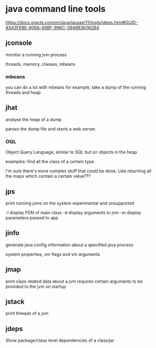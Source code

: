 # java command line tools

https://docs.oracle.com/en/java/javase/11/tools/jdeps.html#GUID-A543FEBE-908A-49BF-996C-39499367ADB4

## jconsole

monitor a running jvm process

threads, memory, classes, mbeans

### mbeans

you can do a lot with mbeans
for example, take a dump of the running threads and heap

## jhat

analyse the heap of a dump

parses the dump file and starts a web server.

### OQL

Object Query Language, similar to SQL but on objects in the heap

examples: find all the class of a certain type.

I'm sure there's more complex stuff that could be done.
Like returning all the maps which contain a certain value???

## jps

print running jvms on the system
experimental and unsupported

-l display FDN of main class
-d display arguments to jvm
-m display parameters passed to app

## jinfo

generate java config information about a specified java process

system properties, vm flags and vm arguments

## jmap

print class related data about a jvm
requires certain arguments to be provided to the jvm on startup

## jstack

print threads of a jvm

## jdeps

Show package/class level dependencies of a class/jar
